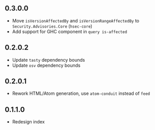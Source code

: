 ## 0.3.0.0

* Move `isVersionAffectedBy` and `isVersionRangeAffectedBy` to `Security.Advisories.Core` (`hsec-core`)
* Add support for GHC component in `query is-affected`

## 0.2.0.2

* Update `tasty` dependency bounds
* Update `osv` dependency bounds

## 0.2.0.1

- Rework HTML/Atom generation, use `atom-conduit` instead of `feed`

## 0.1.1.0

- Redesign index
